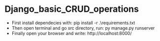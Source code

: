 # Django_basic_CRUD_operations

 - First install dependecies with: pip install -r .\requirements.txt <br>
 - Then open terminal and go src directory, run: py manage.py runserver <br>
 - Finally open your browser and write: http://localhost:8000/